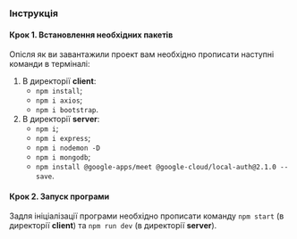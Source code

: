 ### Інструкція

#### Крок 1. Встановлення необхідних пакетів

Опісля як ви завантажили проект вам необхідно прописати наступні команди в терміналі:
1. В директорії **client**:
   - `npm install`;
   - `npm i axios`;
   - `npm i bootstrap`.
2. В директорії **server**:
   - `npm i`;
   - `npm i express`;
   - `npm i nodemon -D`
   - `npm i mongodb`;
   - `npm install @google-apps/meet @google-cloud/local-auth@2.1.0 --save`.

#### Крок 2. Запуск програми

Задля ініціалізації програми необхідно прописати команду `npm start` (в директорії **client**) та `npm run dev` (в директорії **server**).


